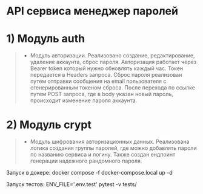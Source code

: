 # API сервиса менеджер паролей

# 1) Модуль auth

> - Модуль авторизации. Реализовано создание, редактирование, удаление аккаунта,
сброс пароля. Авторизация работает через Bearer token который нужно обновлять каждый час.
Токен передается в Headers запроса.
Сброс пароля реализован путем отправки сообщения на email пользователя с сгенерированным
токеном сброса. После перехода по ссылке путем POST запроса, где в body указан новый пароль,
происходит изменение пароля аккаунта.

# 2) Модуль crypt

> - Модуль шифрования авторизационных данных. Реализована логика создания группы паролей,
где можно добавлять пароли по названию сервиса и логину. Также создан ендпоинт генерации надежного рандомного пароля.


Запуск в докере: docker compose -f docker-compose.local up -d

Запуск тестов: ENV_FILE='.env.test' pytest  -v tests/